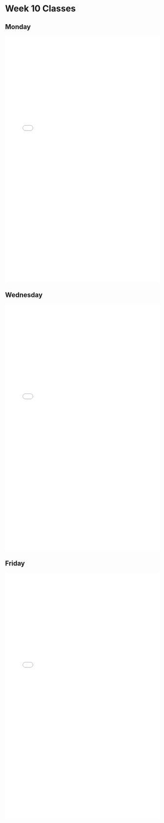# Week 10 Classes

## Monday

<iframe src="../../Class08A_post.pdf" width="100%" height="800px" frameBorder="0"> </iframe>

## Wednesday

<iframe src="../../Class08B.pdf" width="100%" height="800px" frameBorder="0"> </iframe>

## Friday

<iframe src="../../Class08C.pdf" width="100%" height="800px" frameBorder="0"> </iframe>